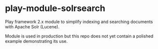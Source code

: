 play-module-solrsearch
===========================================================

Play framework 2.x module to simplify indexing and searching documents with
Apache Solr (Lucene).

Module is used in production but this repo does not yet contain a polished example
demonstrating its use.
